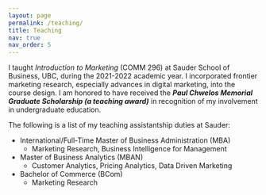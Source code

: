 ```yaml
---
layout: page
permalink: /teaching/
title: Teaching
nav: true
nav_order: 5
---
```


I taught *Introduction to Marketing* (COMM 296) at Sauder School of Business, UBC, during the 2021-2022 academic year. I incorporated frontier marketing research, especially advances in digital marketing, into the course design. I am honored to have received the ***Paul Chwelos Memorial Graduate Scholarship (a teaching award)*** in recognition of my involvement in undergraduate education.

The following is a list of my teaching assistantship duties at Sauder:
- International/Full-Time Master of Business Administration (MBA)
  - Marketing Research, Business Intelligence for Management
- Master of Business Analytics (MBAN)
  - Customer Analytics, Pricing Analytics, Data Driven Marketing
- Bachelor of Commerce (BCom)
  - Marketing Research
